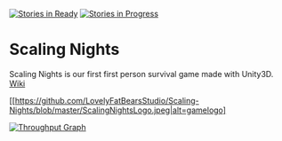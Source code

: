 
[![Stories in Ready](https://badge.waffle.io/LovelyFatBearsStudio/Scaling-Nights.svg?label=ready&title=Ready)](https://waffle.io/LovelyFatBearsStudio/Scaling-Nights)
[![Stories in Progress](https://badge.waffle.io/LovelyFatBearsStudio/Scaling-Nights.svg?label=In%20Progress&title=In%20Progress)](https://waffle.io/LovelyFatBearsStudio/Scaling-Nights)

# Scaling Nights
Scaling Nights is our first first person survival game made with Unity3D.
[Wiki](https://github.com/LovelyFatBearsStudio/Scaling-Nights/wiki)

[[https://github.com/LovelyFatBearsStudio/Scaling-Nights/blob/master/ScalingNightsLogo.jpeg|alt=gamelogo]

[![Throughput Graph](https://graphs.waffle.io/LovelyFatBearsStudio/Scaling-Nights/throughput.svg)](https://waffle.io/LovelyFatBearsStudio/Scaling-Nights/metrics/throughput)
